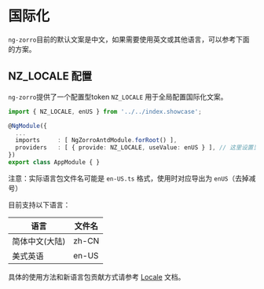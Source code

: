 国际化
===
`ng-zorro`目前的默认文案是中文，如果需要使用英文或其他语言，可以参考下面的方案。

## NZ_LOCALE 配置

`ng-zorro`提供了一个配置型token `NZ_LOCALE` 用于全局配置国际化文案。

```ts
import { NZ_LOCALE, enUS } from '../../index.showcase';

@NgModule({
  ...
  imports     : [ NgZorroAntdModule.forRoot() ],
  providers   : [ { provide: NZ_LOCALE, useValue: enUS } ], // 这里设置当前全局使用的语言包
})
export class AppModule { }
```

注意：实际语言包文件名可能是 `en-US.ts` 格式，使用时对应导出为 `enUS`（去掉减号）

目前支持以下语言：

| 语言 | 文件名 |
| --- | --- |
| 简体中文(大陆) | zh-CN |
| 美式英语 | en-US |

具体的使用方法和新语言包贡献方式请参考 [Locale](#/other/locale) 文档。
